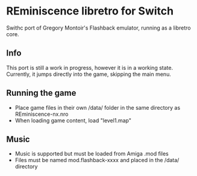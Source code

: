 REminiscence libretro for Switch
=====================

Swithc port of Gregory Montoir's Flashback emulator, running as a libretro core.

## Info

This port is still a work in progress, however it is in a working state. 
Currently, it jumps directly into the game, skipping the main menu.

## Running the game

* Place game files in their own /data/ folder in the same directory as REminiscence-nx.nro
* When loading game content, load "level1.map"

## Music

* Music is supported but must be loaded from Amiga .mod files
* Files must be named mod.flashback-xxxx and placed in the /data/ directory